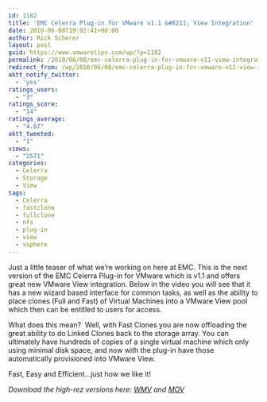```yaml
---
id: 1182
title: 'EMC Celerra Plug-in for VMware v1.1 &#8211; View Integration'
date: 2010-06-08T19:02:41+00:00
author: Rick Scherer
layout: post
guid: https://www.vmwaretips.com/wp/?p=1182
permalink: /2010/06/08/emc-celerra-plug-in-for-vmware-v11-view-integration/
redirect_from: /wp/2010/06/08/emc-celerra-plug-in-for-vmware-v11-view-integration/
aktt_notify_twitter:
  - 'yes'
ratings_users:
  - "3"
ratings_score:
  - "14"
ratings_average:
  - "4.67"
aktt_tweeted:
  - "1"
views:
  - "2571"
categories:
  - Celerra
  - Storage
  - View
tags:
  - Celerra
  - fastclone
  - fullclone
  - nfs
  - plug-in
  - view
  - vsphere
---
```

Just a little teaser of what we&#8217;re working on here at EMC. This is the next version of the EMC Celerra Plug-in for VMware which is v1.1 and offers great new VMware View integration. Below in the video you will see that it has a new wizard based interface for common tasks, as well as the ability to place clones (Full and Fast) of Virtual Machines into a VMware View pool which then can be entitled to users for access.

What does this mean?  Well, with Fast Clones you are now offloading the great ability to do Linked Clones back to the storage array. You can ultimately have hundreds of copies of a single virtual machine which only using minimal disk space, and now with the plug-in have those automatically provisioned into VMware View.

Fast, Easy and Efficient&#8230;just how we like it!


  
_Download the high-rez versions here:_ <a href="ftp://ftp.documentum.com/vmwarechampion/Demonstration_Tools/Celerra_NFS_Plugin/nfs-view4-integration.wmv" target="_blank"><em>WMV</em></a> _and_ <a href="ftp://ftp.documentum.com/vmwarechampion/Demonstration_Tools/Celerra_NFS_Plugin/nfs-view4-integration.mov" target="_blank"><em>MOV</em></a>